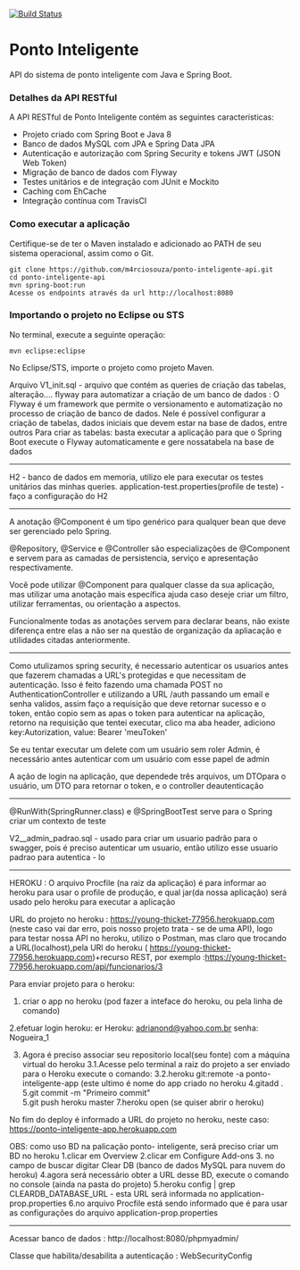 [![Build Status](https://travis-ci.org/m4rciosouza/ponto-inteligente-api.svg?branch=master)](https://travis-ci.org/m4rciosouza/ponto-inteligente-api)
# Ponto Inteligente
API do sistema de ponto inteligente com Java e Spring Boot.
### Detalhes da API RESTful
A API RESTful de Ponto Inteligente contém as seguintes características:  
* Projeto criado com Spring Boot e Java 8
* Banco de dados MySQL com JPA e Spring Data JPA
* Autenticação e autorização com Spring Security e tokens JWT (JSON Web Token)
* Migração de banco de dados com Flyway
* Testes unitários e de integração com JUnit e Mockito
* Caching com EhCache
* Integração contínua com TravisCI
### Como executar a aplicação
Certifique-se de ter o Maven instalado e adicionado ao PATH de seu sistema operacional, assim como o Git.
```eyJhbGciOiJIUzUxMiJ9.eyJzdWIiOiJhZG1pbkBrYXphbGUuY29tIiwicm9sZSI6IlJPTEVfQURNSU4iLCJjcmVhdGVkIjoxNTQ3ODE3NDUzODA3LCJleHAiOjE1NDg0MjIyNTN9.kIwFGD7V6a0zhov0otWZrWzKsoC6oa0_p0gpENG-rArZUZ51Ns78lRy2zYShfsypnThiZRkxS6pC02fEVUMmmA
git clone https://github.com/m4rciosouza/ponto-inteligente-api.git
cd ponto-inteligente-api
mvn spring-boot:run
Acesse os endpoints através da url http://localhost:8080
```
### Importando o projeto no Eclipse ou STS
No terminal, execute a seguinte operação:
```
mvn eclipse:eclipse
```
No Eclipse/STS, importe o projeto como projeto Maven.


Arquivo V1_init.sql - arquivo que contém as queries de criação das tabelas, alteração....
flyway para automatizar a criação de um banco de dados : O Flyway é um framework que permite o versionamento e automatização no processo de
criação​ ​de​ ​banco​ ​de​ ​dados.
Nele é possível configurar a criação de tabelas, dados iniciais que devem estar na base de dados,​ ​entre​ ​outros
Para criar as tabelas: basta executar a aplicação para que o Spring Boot execute o Flyway automaticamente​ ​e​ ​gere​ ​nossa​ ​tabela​ ​na​ ​base​ ​de​ ​dados

------------------------------------------------------------------------------------------------------------------------------------------------------
H2 - banco de dados em memoria, utilizo ele para executar os testes unitários das minhas queries.
application-test.properties(profile de teste) - faço a configuração do H2

--------------------------------------------------------------------------------------------------------------------------------------------------------
A anotação @Component é um tipo genérico para qualquer bean que deve ser gerenciado pelo Spring.

@Repository, @Service e @Controller são especializações de @Component e servem para as camadas de persistencia, serviço e apresentação respectivamente.

Você pode utilizar @Component para qualquer classe da sua aplicação, mas utilizar uma anotação mais específica ajuda caso deseje criar um filtro, utilizar ferramentas, ou orientação a aspectos.

Funcionalmente todas as anotações servem para declarar beans, não existe diferença entre elas a não ser na questão de organização da apliacação e utilidades citadas anteriormente.

-------------------------------------------------------------------------------------------------------------------------------------------------------------------
Como utulizamos spring security, é necessario autenticar os usuarios antes que fazerem chamadas a URL's protegidas e que necessitam de autenticação.
Isso é feito fazendo uma chamada POST no AuthenticationController e utilizando a URL /auth passando um email e senha validos, assim faço a requisição 
que deve retornar sucesso e o token, então copio sem as apas o token para autenticar na aplicação, retorno na requisição que tentei executar, clico ma aba header,
adiciono key:Autorization, value: Bearer 'meuToken'

Se eu tentar executar um delete com um usuário sem roler Admin, é necessário antes autenticar com um usuário com esse papel de admin

A ação de login na aplicação, que dependede três arquivos, um​ ​DTO​ ​para​ ​o​ ​usuário,​ ​um​ ​DTO​ ​para​ ​retornar​ ​o​ ​token,​ ​e​ ​o​ ​controller​ ​de​ ​autenticação

---------------------------------------------------------------------------------------------------------------------------------------------------------------------
@RunWith(SpringRunner.class) e @SpringBootTest serve para o Spring criar um contexto de teste

V2__admin_padrao.sql - usado para criar um usuario padrão para o swagger, pois é preciso autenticar um usuario, então utilizo esse usuario padrao para autentica - lo

-------------------------------------------------------------------------------------------------------------------------------------------------------------------------
HEROKU :
O arquivo Procfile (na raiz da aplicação) é para informar ao heroku para usar o profile de produção, e qual jar(da nossa aplicação) será usado pelo heroku para executar a aplicação

URL do projeto no heroku :  https://young-thicket-77956.herokuapp.com (neste caso vai dar erro, pois nosso projeto trata - se de uma API),
logo para testar nossa API no heroku, utilizo o Postman, mas claro que trocando a URL(localhost),pela URl do heroku ( https://young-thicket-77956.herokuapp.com)+recurso REST, por exemplo :https://young-thicket-77956.herokuapp.com/api/funcionarios/3


Para enviar projeto para o heroku:
1. criar o app no heroku (pod fazer a inteface do heroku, ou pela linha de comando)

2.efetuar login heroku:
er Heroku: adrianond@yahoo.com.br
senha: Nogueira_1

3. Agora é preciso associar seu repositorio local(seu fonte) com a máquina virtual do heroku
3.1.Acesse pelo terminal a raiz do projeto a ser enviado para o Heroku execute o comando:
3.2.heroku git:remote -a ponto-inteligente-app (este ultimo é nome do app criado no heroku
4.git​ ​add​ ​. 
5.git​ ​commit​ ​-m​ ​​"Primeiro​ ​commit"  
5.git​ ​push​ ​heroku​ ​master 
7.heroku​ ​open (se quiser abrir o heroku)

No fim do deploy é informado a URL do projeto no heroku, neste caso:
https://ponto-inteligente-app.herokuapp.com

OBS: como uso BD na palicação ponto- inteligente, será preciso criar um BD no heroku
1.clicar em Overview
2.clicar em Configure Add-ons
3. no campo de buscar digitar Clear DB (banco de dados MySQL para nuvem do heroku)
4.agora será necessário obter a URL desse BD, execute o comando no console (ainda na pasta do projeto)
5.heroku config | grep CLEARDB_DATABASE_URL - esta URL será informada no application-prop.properties
6.no arquivo Procfile está sendo informado que é para usar as configurações do arquivo application-prop.properties

-------------------------------------------------------------------------------------------------------------------------------------------------------
Acessar banco de dados : http://localhost:8080/phpmyadmin/

Classe que habilita/desabilita a autenticação : WebSecurityConfig


